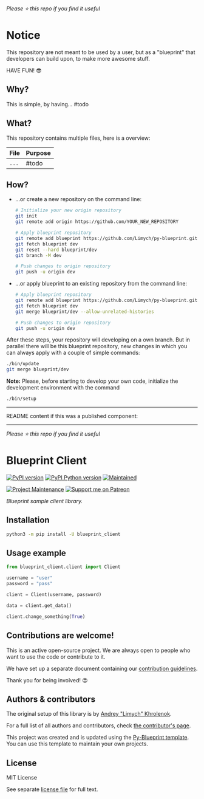 *Please :star: this repo if you find it useful*

# Notice

This repository are not meant to be used by a user, but as a "blueprint" that developers
can build upon, to make more awesome stuff.

HAVE FUN! 😎

## Why?

This is simple, by having... #todo

## What?

This repository contains multiple files, here is a overview:

File | Purpose
-- | --
`...` | #todo

## How?

* …or create a new repository on the command line:
    ```bash
    # Initialize your new origin repository
    git init
    git remote add origin https://github.com/YOUR_NEW_REPOSITORY

    # Apply blueprint repository
    git remote add blueprint https://github.com/Limych/py-blueprint.git
    git fetch blueprint dev
    git reset --hard blueprint/dev
    git branch -M dev

    # Push changes to origin repository
    git push -u origin dev
    ```

* …or apply blueprint to an existing repository from the command line:
    ```bash
    # Apply blueprint repository
    git remote add blueprint https://github.com/Limych/py-blueprint.git
    git fetch blueprint dev
    git merge blueprint/dev --allow-unrelated-histories

    # Push changes to origin repository
    git push -u origin dev
    ```

After these steps, your repository will developing on a own branch. But in parallel there will be this blueprint repository, new changes in which you can always apply with a couple of simple commands:
```bash
./bin/update
git merge blueprint/dev
```

**Note:** Please, before starting to develop your own code, initialize the development environment with the command
```bash
./bin/setup
```

***
README content if this was a published component:
***

*Please :star: this repo if you find it useful*

# Blueprint Client

[![PyPI version][pypi-shield]][pypi]
[![PyPI Python version][pypi-pyversion]][pypi]
[![Maintained][Maintained]](#)

[![Project Maintenance][maintenance-shield]][user_profile]
[![Support me on Patreon][patreon-shield]][patreon]

_Blueprint sample client library._

## Installation

```bash
python3 -m pip install -U blueprint_client
```

## Usage example

```python
from blueprint_client.client import Client

username = "user"
password = "pass"

client = Client(username, password)

data = client.get_data()

client.change_something(True)
```

## Contributions are welcome!

This is an active open-source project. We are always open to people who want to
use the code or contribute to it.

We have set up a separate document containing our [contribution guidelines](CONTRIBUTING.md).

Thank you for being involved! :heart_eyes:

## Authors & contributors

The original setup of this library is by [Andrey "Limych" Khrolenok](https://github.com/Limych).

For a full list of all authors and contributors, check [the contributor's page][contributors].

This project was created and is updated using the [Py-Blueprint template](https://github.com/Limych/py-blueprint). You can use this template to maintain your own projects.

## License

MIT License

See separate [license file](LICENSE.md) for full text.

[contributors]: https://github.com/Limych/py-blueprint/graphs/contributors
[license]: https://github.com/Limych/py-blueprint/blob/main/LICENSE.md
[license-shield]: https://img.shields.io/pypi/l/blueprint_client.svg?style=popout
[maintained]: https://img.shields.io/maintenance/yes/2022.svg?style=popout
[maintenance-shield]: https://img.shields.io/badge/maintainer-Andrey%20Khrolenok%20%40Limych-blue.svg?style=popout
[user_profile]: https://github.com/Limych
[pypi]: https://pypi.org/project/blueprint_client/
[pypi-pyversion]: https://img.shields.io/pypi/pyversions/blueprint_client.svg?style=popout
[pypi-shield]: https://img.shields.io/pypi/v/blueprint_client.svg?style=popout
[patreon-shield]: https://img.shields.io/endpoint.svg?url=https%3A%2F%2Fshieldsio-patreon.vercel.app%2Fapi%3Fusername%3DLimych%26type%3Dpatrons&style=popout
[patreon]: https://www.patreon.com/join/limych
